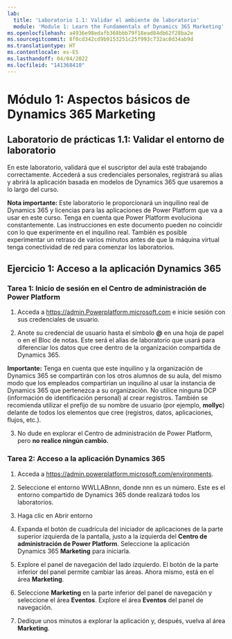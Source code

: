 ```yaml
---
lab:
  title: 'Laboratorio 1.1: Validar el ambiente de laboratorio'
  module: 'Module 1: Learn the Fundamentals of Dynamics 365 Marketing'
ms.openlocfilehash: a4936e98edafb368bbb79f18ead84db62f28ba2e
ms.sourcegitcommit: 8f0cd342cd9b9153251c25f993c732ac0d34ab9d
ms.translationtype: HT
ms.contentlocale: es-ES
ms.lasthandoff: 04/04/2022
ms.locfileid: "141368410"
---
```

<a name="module-1-learn-the-fundamentals-of-dynamics-365-marketing"></a>Módulo 1: Aspectos básicos de Dynamics 365 Marketing
========================

## <a name="practice-lab-11---validate-lab-environment"></a>Laboratorio de prácticas 1.1: Validar el entorno de laboratorio 

En este laboratorio, validará que el suscriptor del aula esté trabajando correctamente. Accederá a sus credenciales personales, registrará su alias y abrirá la aplicación basada en modelos de Dynamics 365 que usaremos a lo largo del curso. 

**Nota importante:** Este laboratorio le proporcionará un inquilino real de Dynamics 365 y licencias para las aplicaciones de Power Platform que va a usar en este curso. Tenga en cuenta que Power Platform evoluciona constantemente. Las instrucciones en este documento pueden no coincidir con lo que experimente en el inquilino real. También es posible experimentar un retraso de varios minutos antes de que la máquina virtual tenga conectividad de red para comenzar los laboratorios.

<a name="exercise-1---access-the-dynamics-365-application"></a>Ejercicio 1: Acceso a la aplicación Dynamics 365
---------------------------------------------------

### <a name="task-1--log-into-the-power-platform-admin-center"></a>Tarea 1: Inicio de sesión en el Centro de administración de Power Platform

1.  Acceda a <https://admin.Powerplatform.microsoft.com> e inicie sesión con sus credenciales de usuario.

2. Anote su credencial de usuario hasta el símbolo **@** en una hoja de papel o en el Bloc de notas. Este será el alias de laboratorio que usará para diferenciar los datos que cree dentro de la organización compartida de Dynamics 365. 

**Importante:** Tenga en cuenta que este inquilino y la organización de Dynamics 365 se compartirán con los otros alumnos de su aula, del mismo modo que los empleados compartirían un inquilino al usar la instancia de Dynamics 365 que pertenezca a su organización. No utilice ninguna DCP (información de identificación personal) al crear registros. También se recomienda utilizar el prefijo de su nombre de usuario (por ejemplo, **mollyc**) delante de todos los elementos que cree (registros, datos, aplicaciones, flujos, etc.).

3. No dude en explorar el Centro de administración de Power Platform, pero **no realice ningún cambio.**

### <a name="task-2--access-the-dynamics-365-application"></a>Tarea 2: Acceso a la aplicación Dynamics 365

1.  Acceda a https://admin.powerplatform.microsoft.com/environments.

2. Seleccione el entorno WWLLABnnn, donde nnn es un número. Este es el entorno compartido de Dynamics 365 donde realizará todos los laboratorios.

3. Haga clic en Abrir entorno

4. Expanda el botón de cuadrícula del iniciador de aplicaciones de la parte superior izquierda de la pantalla, justo a la izquierda del **Centro de administración de Power Platform**. Seleccione la aplicación Dynamics 365 **Marketing** para iniciarla.

5.  Explore el panel de navegación del lado izquierdo. El botón de la parte inferior del panel permite cambiar las áreas. Ahora mismo, está en el área **Marketing**. 

6.  Seleccione **Marketing** en la parte inferior del panel de navegación y seleccione el área **Eventos**. Explore el área **Eventos** del panel de navegación.  

7. Dedique unos minutos a explorar la aplicación y, después, vuelva al área **Marketing**.
